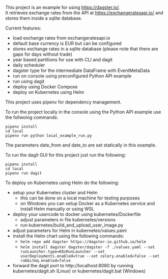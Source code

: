 This project is an example for using https://dagster.io/.  
It retrieves exchange rates from the API at https://exchangeratesapi.io/ and stores them inside a sqlite database.

Current features:
- load exchange rates from exchangeratesapi.io
- default base currency is EUR but can be configured
- stores exchange rates in a sqlite database (please note that there are gaps for days without trade)
- year based partitions for use with CLI and dagit
- daily scheduler
- dagster type for the intermediate DataFrame with EventMetaData 
- run on console using preconfigured Python API example
- run using dagit
- deploy using Docker Compose
- deploy on Kubernetes using Helm

This project uses pipenv for dependency management.

To run the project locally in the console using the Python API example use the follwoing commands:
```shell
pipenv install
cd local
pipenv run python local_example_run.py
```
The parameters date_from and date_to are set statically in this example.

To run the dagit GUI for this project just run the following:

```shell
pipenv install
cd local
pipenv run dagit
```

To deploy on Kubernetes using Helm do the following:
- setup your Kubernetes cluster and Helm 
  - this can be done on a local machine for testing purposes
  - on Windows you can setup Docker as a Kubernetes service and install Helm manually or using WSL
- deploy your usercode to docker using kubernetes/Dockerfile
  - adjust parameters in file kubernetes/versions 
  - run kubernetes/build_and_upload_user_image.py
- adjust parameters for Helm in kubernetes/values.yaml
- install the Helm chart using the following commands:
  - `helm repo add dagster https://dagster-io.github.io/helm`
  - `helm install dagster dagster/dagster -f ./values.yaml --set runLauncher.type=K8sRunLauncher --set userDeployments.enabled=true --set celery.enabled=false --set rabbitmq.enabled=false`
- forward the dagit port to http://localhost:8080 by running kubernetes/dagit.sh (Linux) or  kubernetes/dagit.bat (Windows)
